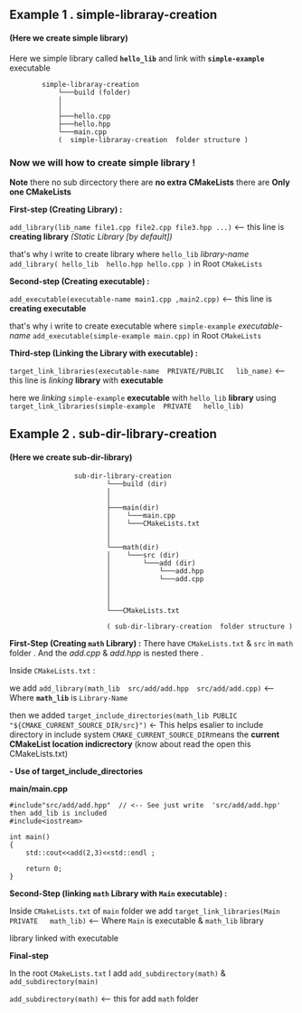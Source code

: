 
## Example 1 . simple-libraray-creation 
#### (Here we create simple library)


Here we simple library called **`hello_lib`** and link with  **`simple-example`** executable 

            simple-libraray-creation
                └───build (folder) 
                │ 
                │     
                ├───hello.cpp
                ├───hello.hpp
                └───main.cpp
                (  simple-libraray-creation  folder structure )


### Now we will how to create simple library !


**Note** there no sub dircectory there are **no extra CMakeLists** there are **Only one CMakeLists** 

**First-step (Creating Library) :**

`add_library(lib_name file1.cpp file2.cpp file3.hpp ...)` <-- this line is **creating library** *(Static Library [by default])*

that's why i write to create library where `hello_lib` *library-name* `add_library( hello_lib  hello.hpp hello.cpp )` in Root `CMakeLists` 

**Second-step (Creating executable) :**

`add_executable(executable-name main1.cpp ,main2.cpp)` <-- this line is **creating executable**   

that's why i write to create executable where `simple-example` *executable-name* `add_executable(simple-example main.cpp)` in Root `CMakeLists` 

**Third-step (Linking the Library with executable) :**

`target_link_libraries(executable-name  PRIVATE/PUBLIC   lib_name)` <-- this line is *linking* **library** with **executable**

here we *linking*  `simple-example` **executable** with `hello_lib` **library** using `target_link_libraries(simple-example  PRIVATE   hello_lib)`


## Example 2 . sub-dir-library-creation
#### (Here we create sub-dir-library)


                    sub-dir-library-creation
                            └───build (dir) 
                            │
                            │ 
                            ├───main(dir)
                            │    └───main.cpp
                            │    └───CMakeLists.txt   
                            │    
                            │ 
                            └───math(dir)
                            │    └───src (dir)
                            │        └───add (dir)
                            │            └───add.hpp
                            │            └───add.cpp
                            │              
                            │
                            │
                            └───CMakeLists.txt 

                            ( sub-dir-library-creation  folder structure )


**First-Step (Creating `math` Library) :**
There have `CMakeLists.txt` & `src` in `math` folder . And the *add.cpp* & *add.hpp* is nested there .

Inside `CMakeLists.txt` : 

we add `add_library(math_lib  src/add/add.hpp  src/add/add.cpp)` <-- Where **`math_lib`** is `Library-Name`

then we added `target_include_directories(math_lib PUBLIC "${CMAKE_CURRENT_SOURCE_DIR/src}")` <- This helps esalier to include directory in include system `CMAKE_CURRENT_SOURCE_DIR`means the  **current CMakeList location indicrectory** (know about read the open this CMakeLists.txt)

**- Use of target_include_directories**

**main/main.cpp**

```
#include"src/add/add.hpp"  // <-- See just write  'src/add/add.hpp' then add_lib is included
#include<iostream>
 
int main()
{
    std::cout<<add(2,3)<<std::endl ;

    return 0;
}
```

**Second-Step (linking `math` Library with `Main` executable) :** 

Inside `CMakeLists.txt` of `main` folder 
we add `target_link_libraries(Main  PRIVATE   math_lib)` <-- Where `Main` is executable & `math_lib` library

library linked with executable
 
**Final-step**

In the root `CMakeLists.txt` I add `add_subdirectory(math)` & `add_subdirectory(main)`

`add_subdirectory(math)` <-- this for add `math` folder
 

